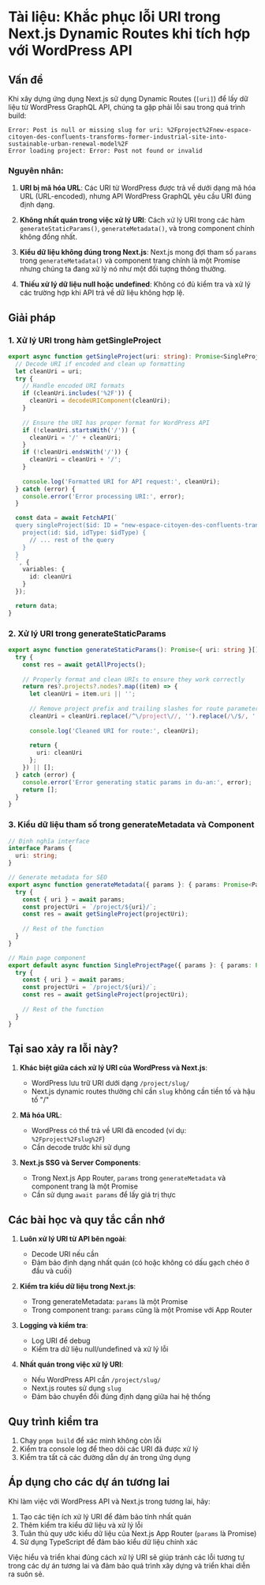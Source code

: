 # Tài liệu: Khắc phục lỗi URI trong Next.js Dynamic Routes khi tích hợp với WordPress API

## Vấn đề

Khi xây dựng ứng dụng Next.js sử dụng Dynamic Routes (`[uri]`) để lấy dữ liệu từ WordPress GraphQL API, chúng ta gặp phải lỗi sau trong quá trình build:

```
Error: Post is null or missing slug for uri: %2Fproject%2Fnew-espace-citoyen-des-confluents-transforms-former-industrial-site-into-sustainable-urban-renewal-model%2F
Error loading project: Error: Post not found or invalid
```

### Nguyên nhân:

1. **URI bị mã hóa URL**: Các URI từ WordPress được trả về dưới dạng mã hóa URL (URL-encoded), nhưng API WordPress GraphQL yêu cầu URI đúng định dạng.

2. **Không nhất quán trong việc xử lý URI**: Cách xử lý URI trong các hàm `generateStaticParams()`, `generateMetadata()`, và trong component chính không đồng nhất.

3. **Kiểu dữ liệu không đúng trong Next.js**: Next.js mong đợi tham số `params` trong `generateMetadata()` và component trang chính là một Promise nhưng chúng ta đang xử lý nó như một đối tượng thông thường.

4. **Thiếu xử lý dữ liệu null hoặc undefined**: Không có đủ kiểm tra và xử lý các trường hợp khi API trả về dữ liệu không hợp lệ.

## Giải pháp

### 1. Xử lý URI trong hàm getSingleProject

```typescript
export async function getSingleProject(uri: string): Promise<SingleProject> {
  // Decode URI if encoded and clean up formatting
  let cleanUri = uri;
  try {
    // Handle encoded URI formats
    if (cleanUri.includes('%2F')) {
      cleanUri = decodeURIComponent(cleanUri);
    }
    
    // Ensure the URI has proper format for WordPress API
    if (!cleanUri.startsWith('/')) {
      cleanUri = '/' + cleanUri;
    }
    if (!cleanUri.endsWith('/')) {
      cleanUri = cleanUri + '/';
    }
    
    console.log('Formatted URI for API request:', cleanUri);
  } catch (error) {
    console.error('Error processing URI:', error);
  }

  const data = await FetchAPI(`
  query singleProject($id: ID = "new-espace-citoyen-des-confluents-transforms-former-industrial-site-into-sustainable-urban-renewal-model", $idType: ProjectIdType = URI) {
    project(id: $id, idType: $idType) {
      // ... rest of the query
    }
  }
  `, {
    variables: {
      id: cleanUri
    }
  });

  return data;
}
```

### 2. Xử lý URI trong generateStaticParams

```typescript
export async function generateStaticParams(): Promise<{ uri: string }[]> {
  try {
    const res = await getAllProjects();
    
    // Properly format and clean URIs to ensure they work correctly
    return res?.projects?.nodes?.map((item) => {
      let cleanUri = item.uri || '';
      
      // Remove project prefix and trailing slashes for route parameters
      cleanUri = cleanUri.replace(/^\/project\//, '').replace(/\/$/, '');
      
      console.log('Cleaned URI for route:', cleanUri);
      
      return { 
        uri: cleanUri 
      };
    }) || [];
  } catch (error) {
    console.error('Error generating static params in du-an:', error);
    return [];
  }
}
```

### 3. Kiểu dữ liệu tham số trong generateMetadata và Component

```typescript
// Định nghĩa interface
interface Params {
  uri: string;
}

// Generate metadata for SEO
export async function generateMetadata({ params }: { params: Promise<Params> }): Promise<Metadata> {
  try {
    const { uri } = await params;
    const projectUri = `/project/${uri}/`;
    const res = await getSingleProject(projectUri);
    
    // Rest of the function
  }
}

// Main page component
export default async function SingleProjectPage({ params }: { params: Promise<Params> }) {
  try {
    const { uri } = await params;
    const projectUri = `/project/${uri}/`;
    const res = await getSingleProject(projectUri);
    
    // Rest of the function
  }
}
```

## Tại sao xảy ra lỗi này?

1. **Khác biệt giữa cách xử lý URI của WordPress và Next.js**:
   - WordPress lưu trữ URI dưới dạng `/project/slug/`
   - Next.js dynamic routes thường chỉ cần `slug` không cần tiền tố và hậu tố "/"

2. **Mã hóa URL**:
   - WordPress có thể trả về URI đã encoded (ví dụ: `%2Fproject%2Fslug%2F`)
   - Cần decode trước khi sử dụng

3. **Next.js SSG và Server Components**:
   - Trong Next.js App Router, `params` trong `generateMetadata` và component trang là một Promise
   - Cần sử dụng `await params` để lấy giá trị thực

## Các bài học và quy tắc cần nhớ

1. **Luôn xử lý URI từ API bên ngoài**:
   - Decode URI nếu cần
   - Đảm bảo định dạng nhất quán (có hoặc không có dấu gạch chéo ở đầu và cuối)

2. **Kiểm tra kiểu dữ liệu trong Next.js**:
   - Trong generateMetadata: `params` là một Promise
   - Trong component trang: `params` cũng là một Promise với App Router

3. **Logging và kiểm tra**:
   - Log URI để debug
   - Kiểm tra dữ liệu null/undefined và xử lý lỗi

4. **Nhất quán trong việc xử lý URI**:
   - Nếu WordPress API cần `/project/slug/`
   - Next.js routes sử dụng `slug`
   - Đảm bảo chuyển đổi đúng định dạng giữa hai hệ thống

## Quy trình kiểm tra

1. Chạy `pnpm build` để xác minh không còn lỗi
2. Kiểm tra console log để theo dõi các URI đã được xử lý
3. Kiểm tra tất cả các đường dẫn dự án trong ứng dụng

## Áp dụng cho các dự án tương lai

Khi làm việc với WordPress API và Next.js trong tương lai, hãy:

1. Tạo các tiện ích xử lý URI để đảm bảo tính nhất quán
2. Thêm kiểm tra kiểu dữ liệu và xử lý lỗi
3. Tuân thủ quy ước kiểu dữ liệu của Next.js App Router (`params` là Promise)
4. Sử dụng TypeScript để đảm bảo kiểu dữ liệu chính xác

Việc hiểu và triển khai đúng cách xử lý URI sẽ giúp tránh các lỗi tương tự trong các dự án tương lai và đảm bảo quá trình xây dựng và triển khai diễn ra suôn sẻ.
